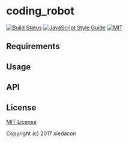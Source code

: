 # coding_robot

[![Build Status](https://travis-ci.org/xiedacon/coding_robot.svg?branch=master)](https://travis-ci.org/xiedacon/coding_robot)
[![JavaScript Style Guide](https://img.shields.io/badge/code_style-standard-brightgreen.svg)](https://standardjs.com)
[![MIT](https://img.shields.io/badge/license-MIT-blue.svg)](https://github.com/xiedacon/coding_robot/blob/master/LICENSE)

## Requirements

## Usage

## API

## License

[MIT License](https://github.com/xiedacon/coding_robot/blob/master/LICENSE)

Copyright (c) 2017 xiedacon